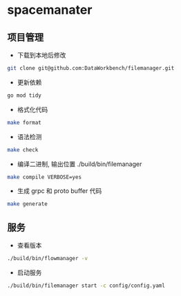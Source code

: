 # spacemanater

## 项目管理
- 下载到本地后修改
```bash 
git clone git@github.com:DataWorkbench/filemanager.git
```

- 更新依赖
```bash
go mod tidy
```

- 格式化代码
```bash
make format
```

- 语法检测
```bash
make check
```

- 编译二进制, 输出位置 ./build/bin/filemanager
```bash
make compile VERBOSE=yes
```

- 生成 grpc 和 proto buffer 代码
```bash
make generate
```

## 服务
- 查看版本
```bash 
./build/bin/flowmanager -v
```

- 启动服务
```bash
./build/bin/filemanager start -c config/config.yaml
```


